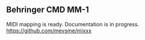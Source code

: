 ## Behringer CMD MM-1

MIDI mapping is ready. Documentation is in progress.
<https://github.com/mevsme/mixxx>
